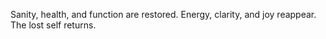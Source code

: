 Sanity, health, and function are restored. Energy, clarity, and joy reappear. The lost self returns.


